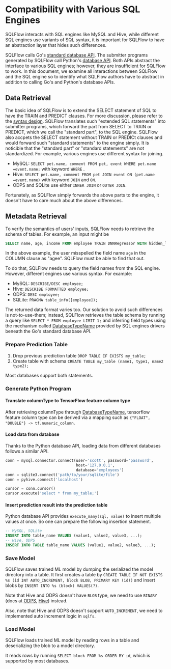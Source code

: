 # Compatibility with Various SQL Engines

SQLFlow interacts with SQL engines like MySQL and Hive, while different SQL engines use variants of SQL syntax, it is important for SQLFlow to have an abstraction layer that hides such differences.

SQLFlow calls Go's [standard database API](https://golang.org/pkg/database/sql/). The submitter programs generated by SQLFlow call Python's [database API](https://www.python.org/dev/peps/pep-0249/).  Both APIs abstract the interface to various SQL engines; however, they are insufficient for SQLFlow to work.  In this document, we examine all interactions between SQLFlow and the SQL engine so to identify what SQLFlow authors have to abstract in addition to calling Go's and Python's database APIs.

## Data Retrieval

The basic idea of SQLFlow is to extend the SELECT statement of SQL to have the TRAIN and PREDICT clauses.  For more discussion, please refer to the [syntax design](/doc/syntax.md).  SQLFlow translates such "extended SQL statements" into submitter programs, which forward the part from SELECT to TRAIN or PREDICT, which we call the "standard part", to the SQL engine.  SQLFlow also accpets the SELECT statement without TRAIN or PREDICt clauses and would forward such "standard statements" to the engine simply.  It is noticible that the "standard part" or "standard statements" are not standardized.  For example, various engines use different syntax for joining. 

- MySQL: `SELECT pet.name, comment FROM pet, event WHERE pet.name =event.name;` with keyword `WHERE` .
- Hive: `SELECT pet.name, comment FROM pet JOIN event ON (pet.name =event.name)` with keyword `JOIN` and `ON`.
- ODPS and SQLite use either `INNER JOIN` or `OUTER JOIN`.
 
Fortunately, as SQLFlow simply forwards the above parts to the engine,  it doesn't have to care much about the above differences.

## Metadata Retrieval

To verify the semantics of users' inputs, SQLFlow needs to retrieve the schema of tables.  For example, an input might be

```sql
SELECT name, age, income FROM employee TRAIN DNNRegressor WITH hidden_layers=[10,50,10] COLUMN name, agee LABEL income;
```

In the above example, the user misspelled the field name `age` in the COLUMN clause as "agee". SQLFlow must be able to find that out.

To do that, SQLFlow needs to query the field names from the SQL engine.  However, different engines use various syntax. For example:

- MySQL: `DESCRIBE/DESC employee;`
- Hive: `DESCRIBE FORMATTED employee;`
- ODPS: `DESC employee;`
- SQLite: `PRAGMA table_info([employee]);`

The returned data format varies too. Our solution to avoid such differences is not-to-use-them; instead, SQLFlow retrieves the table schema by running a query like `SELECT * FROM employee LIMIT 1;` and inferring field types using the mechanism called [DatabaseTypeName](https://golang.org/pkg/database/sql/#ColumnType.DatabaseTypeName) provided by SQL engines drivers beneath the Go's standard database API.

### Prepare Prediction Table

1. Drop previous prediction table `DROP TABLE IF EXISTS my_table;`
2. Create table with schema `CREATE TABLE my_table (name1, type1, name2 type2);`

Most databases support both statements.

### Generate Python Program

#### Translate columnType to TensorFlow feature column type

After retrieving columnType through [DatabaseTypeName](https://golang.org/pkg/database/sql/#ColumnType.DatabaseTypeName), tensorflow feature column type can be derived via a mapping such as `{"FLOAT", "DOUBLE"} -> tf.numeric_column`.

#### Load data from database

Thanks to the Python database API, loading data from different databases follows a similar API.

```python
conn = mysql.connector.connect(user='scott', password='password',
                               host='127.0.0.1',
                               database='employees')
conn = sqlite3.connect('path/to/your/sqlite/file')
conn = pyhive.connect('localhost')

cursor = conn.cursor()
cursor.execute('select * from my_table;')
```

#### Insert prediction result into the prediction table

Python database API provides `execute_many(sql, value)`  to insert multiple values at once. So one can prepare the following insertion statement.

```sql
-- MySQL, SQLite
INSERT INTO table_name VALUES (value1, value2, value3, ...);
-- Hive, ODPS
INSERT INTO TABLE table_name VALUES (value1, value2, value3, ...);
```

### Save Model

SQLFlow saves trained ML model by dumping the serialized the model directory into a table. It first creates a table by `CREATE TABLE IF NOT EXISTS %s (id INT AUTO_INCREMENT, block BLOB, PRIMARY KEY (id))` and insert blobs by `INSERT INTO %s (block) VALUES(?)`.

Note that Hive and ODPS doesn't have `BLOB` type, we need to use `BINARY` (docs at [ODPS](https://help.aliyun.com/document_detail/27821.html?spm=a2c4g.11186623.6.577.768231deoru03E), [Hive](https://cwiki.apache.org/confluence/display/Hive/LanguageManual+Types#LanguageManualTypes-MiscTypes)) instead.

Also, note that Hive and ODPS doesn't support `AUTO_INCREMENT`, we need to implemented auto increment logic in `sqlfs`.

### Load Model

SQLFlow loads trained ML model by reading rows in a table and deserializing the blob to a model directory.

It reads rows by running `SELECT block FROM %s ORDER BY id`, which is supported by most databases.
